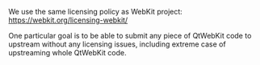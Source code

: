 We use the same licensing policy as WebKit project: https://webkit.org/licensing-webkit/

One particular goal is to be able to submit any piece of QtWebKit code to upstream without any licensing issues, including extreme case of upstreaming whole QtWebKit code.